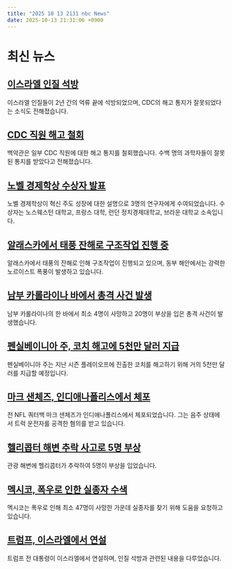 ```yaml
---
title: "2025 10 13 2131 nbc News"
date: 2025-10-13 21:31:06 +0900
---
```


# 최신 뉴스 

## [이스라엘 인질 석방](https://www.nbcnews.com/news/morning-briefing/israeli-hostages-freed-two-years-captivity-shutdown-layoffs-reversed-m-rcna237250)  
이스라엘 인질들이 2년 간의 억류 끝에 석방되었으며, CDC의 해고 통지가 잘못되었다는 소식도 전해졌습니다.  

## [CDC 직원 해고 철회](https://www.nbcnews.com/politics/white-house/trump-administration-reverses-layoffs-cdc-staff-rcna237136)  
백악관은 일부 CDC 직원에 대한 해고 통지를 철회했습니다. 수백 명의 과학자들이 잘못된 통지를 받았다고 전해졌습니다.  

## [노벨 경제학상 수상자 발표](https://www.nbcnews.com/world/europe/nobel-economics-prize-goes-3-researchers-explaining-innovation-driven-rcna237262)  
노벨 경제학상이 혁신 주도 성장에 대한 설명으로 3명의 연구자에게 수여되었습니다. 수상자는 노스웨스턴 대학교, 프랑스 대학, 런던 정치경제대학교, 브라운 대학교 소속입니다.  

## [알래스카에서 태풍 잔해로 구조작업 진행 중](https://www.nbcnews.com/weather/storms/noreaster-east-coast-flooding-rcna237115)  
알래스카에서 태풍의 잔해로 인해 구조작업이 진행되고 있으며, 동부 해안에서는 강력한 노르이스트 폭풍이 발생하고 있습니다.  

## [남부 카롤라이나 바에서 총격 사건 발생](https://www.nbcnews.com/news/us-news/shooting-south-carolina-st-helena-island-bar-rcna237133)  
남부 카롤라이나의 한 바에서 최소 4명이 사망하고 20명이 부상을 입은 총격 사건이 발생했습니다.  

## [펜실베이니아 주, 코치 해고에 5천만 달러 지급](https://www.nbcnews.com/sports/college-football/penn-state-will-pay-nearly-50-million-fire-coach-took-playoff-last-sea-rcna237209)  
펜실베이니아 주는 지난 시즌 플레이오프에 진출한 코치를 해고하기 위해 거의 5천만 달러를 지급할 예정입니다.  

## [마크 샌체즈, 인디애나폴리스에서 체포](https://www.nbcnews.com/news/us-news/mark-sanchez-booked-rcna237147)  
전 NFL 쿼터백 마크 샌체즈가 인디애나폴리스에서 체포되었습니다. 그는 음주 상태에서 트럭 운전자를 공격한 혐의를 받고 있습니다.  

## [헬리콥터 해변 추락 사고로 5명 부상](https://www.nbcnews.com/weather/storms/noreaster-east-coast-flooding-rcna237115)  
관광 해변에 헬리콥터가 추락하여 5명이 부상을 입었습니다.  

## [멕시코, 폭우로 인한 실종자 수색](https://www.nbcnews.com/world/mexico/mexico-looks-missing-people-rushes-help-torrential-rains-killed-least-rcna237255)  
멕시코는 폭우로 인해 최소 47명이 사망한 가운데 실종자를 찾기 위해 도움을 요청하고 있습니다.  

## [트럼프, 이스라엘에서 연설](https://www.nbcnews.com/world/middle-east/live-blog/israel-hamas-gaza-ceasfire-hostages-live-updates-rcna237201)  
트럼프 전 대통령이 이스라엘에서 연설하며, 인질 석방과 관련된 내용을 다루었습니다.